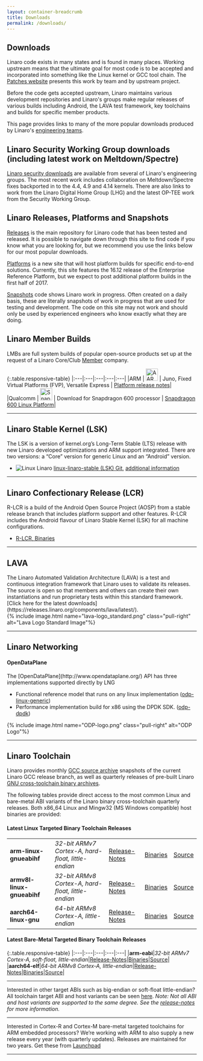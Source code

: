```yaml
---
layout: container-breadcrumb
title: Downloads
permalink: /downloads/
---
```

## Downloads

Linaro code exists in many states and is found in many places. Working upstream means that the ultimate goal for most code is to be accepted and incorporated into something like the Linux kernel or GCC tool chain. The [Patches website](http://patches.linaro.org/) presents this work by team and by upstream project.

Before the code gets accepted upstream, Linaro maintains various development repositories and Linaro's groups make regular releases of various builds including Android, the LAVA test framework, key toolchains and builds for specific member products.

This page provides links to many of the more popular downloads produced by Linaro's [engineering teams](https://www.linaro.org/work/).

## Linaro Security Working Group downloads (including latest work on Meltdown/Spectre)

[Linaro security downloads](https://www.linaro.org/downloads/security/) are available from several of Linaro's engineering groups. The most recent work includes collaboration on Meltdown/Spectre fixes backported in to the 4.4, 4.9 and 4.14 kernels. There are also links to work from the Linaro Digital Home Group (LHG) and the latest OP-TEE work from the Security Working Group.

## Linaro Releases, Platforms and Snapshots

[Releases](http://releases.linaro.org/) is the main repository for Linaro code that has been tested and released. It is possible to navigate down through this site to find code if you know what you are looking for, but we recommend you use the links below for our most popular downloads.

[Platforms](https://platforms.linaro.org/documentation/Reference-Platform/Platforms/Enterprise/README.md/) is a new site that will host platform builds for specific end-to-end solutions. Currently, this site features the 16.12 release of the Enterprise Reference Platform, but we expect to post additional platform builds in the first half of 2017.

[Snapshots](http://snapshots.linaro.org/) code shows Linaro work in progress. Often created on a daily basis, these are literally snapshots of work in progress that are used for testing and development. The code on this site may not work and should only be used by experienced engineers who know exactly what they are doing.

## Linaro Member Builds

LMBs are full system builds of popular open-source products set up at the request of a Linaro Core/Club [Member](/members/) company.

{:.table.responsive-table}
|:---|:---|:---|:---|:---|
|ARM | <img src="/assets/images/thumbnails/content/aarch-64-logo.jpg" width="32px" height="auto" alt="AARCH 64 Logo" /> | Juno, Fixed Virtual Platforms (FVP), Versatile Express | [Platform release notes](http://community.arm.com/groups/arm-development-platforms)|
|Qualcomm | <img src="/assets/images/thumbnails/content/qualcomm-snapdragon.jpg" width="32px" height="auto" alt="Snapdragon Logo" /> | Download for Snapdragon 600 processor | [Snapdragon 600 Linux Platform](https://releases.linaro.org/debian/boards/snapdragon/latest/)|

***

## Linaro Stable Kernel (LSK)

The LSK is a version of kernel.org’s Long-Term Stable (LTS) release with new Linaro developed optimizations and ARM support integrated. There are two versions: a “Core” version for generic Linux and an “Android” version.


<ul>
<li>
<img src="{% asset_path 'icon-linux-logo-24x24.png' %}" alt="Linux Linaro">
<a href="https://git.linaro.org/kernel/linux-linaro-stable.git/">linux-linaro-stable (LSK) Git</a>,
<a href="https://wiki.linaro.org/LSK">additional information</a>
</li>
</ul>


***

## Linaro Confectionary Release (LCR)

R-LCR is a build of the Android Open Source Project (AOSP) from a stable release branch that includes platform support and other features. R-LCR includes the Android flavour of Linaro Stable Kernel (LSK) for all machine configurations.

- [R-LCR, Binaries](https://releases.linaro.org/android/reference-lcr/)

***

## LAVA

<div class="col-sm-9 no-padding" markdown="1">
The Linaro Automated Validation Architecture (LAVA) is a test and continuous integration framework that Linaro uses to validate its releases. The source is open so that members and others can create their own instantiations and run proprietary tests within this standard framework. [Click here for the latest downloads](https://releases.linaro.org/components/lava/latest/).
</div>
<div class="col-sm-3" markdown="1">
{% include image.html name="lava-logo_standard.png" class="pull-right" alt="Lava Logo Standard Image"%}
</div>
<div style="clear:both;"></div>
<hr>

## Linaro Networking

#### OpenDataPlane

<div class="col-sm-9 no-padding" markdown="1">
The [OpenDataPlane](http://www.opendataplane.org/) API has three implementations supported directly by LNG

- Functional reference model that runs on any linux implementation ([odp-linux-generic](https://git.linaro.org/lng/odp.git))
- Performance implementation build for x86  using the DPDK SDK. ([odp-dpdk](https://git.linaro.org/lng/odp-dpdk.git))
</div>
<div class="col-sm-3" markdown="1">
{% include image.html name="ODP-logo.png" class="pull-right" alt="ODP Logo"%}
</div>
<div style="clear:both;"></div>
<hr>

## Linaro Toolchain

Linaro provides monthly [GCC source archive](https://snapshots.linaro.org/components/toolchain/gcc-linaro/) snapshots of the current Linaro GCC release branch, as well as quarterly releases of pre-built Linaro [GNU cross-toolchain binary archives](https://releases.linaro.org/components/toolchain/binaries/).

The following tables provide direct access to the most common Linux and bare-metal ABI variants of the Linaro binary cross-toolchain quarterly releases.  Both x86_64 Linux and Mingw32 (MS Windows compatible) host binaries are provided:

#### Latest Linux Targeted Binary Toolchain Releases

<table class="table responsive-table">
<tbody>
<tr>
<td style="text-align:left"><strong>arm-linux-gnueabihf</strong></td>
<td style="text-align:left"><em>32-bit ARMv7 Cortex-A, hard-float, little-endian</em></td>
<td style="text-align:left"><a href="https://releases.linaro.org/components/toolchain/binaries/latest/">Release-Notes</a></td>
<td style="text-align:left"><a href="https://releases.linaro.org/components/toolchain/binaries/latest/arm-linux-gnueabihf/">Binaries</a></td>
<td style="text-align:left"><a href="https://releases.linaro.org/components/toolchain/gcc-linaro/latest/">Source</a></td>
</tr>
<tr>
<td style="text-align:left"><strong>armv8l-linux-gnueabihf</strong></td>
<td style="text-align:left"><em>32-bit ARMv8 Cortex-A, hard-float, little-endian</em></td>
<td style="text-align:left"><a href="https://releases.linaro.org/components/toolchain/binaries/latest/">Release-Notes</a></td>
<td style="text-align:left"><a href="https://releases.linaro.org/components/toolchain/binaries/latest/armv8l-linux-gnueabihf/">Binaries</a></td>
<td style="text-align:left"><a href="https://releases.linaro.org/components/toolchain/gcc-linaro/latest/">Source</a></td>
</tr>
<tr>
<td style="text-align:left"><strong>aarch64-linux-gnu</strong></td>
<td style="text-align:left"><em>64-bit ARMv8 Cortex-A, little-endian</em></td>
<td style="text-align:left"><a href="https://releases.linaro.org/components/toolchain/binaries/latest/">Release-Notes</a></td>
<td style="text-align:left"><a href="https://releases.linaro.org/components/toolchain/binaries/latest/aarch64-linux-gnu/">Binaries</a></td>
<td style="text-align:left"><a href="https://releases.linaro.org/components/toolchain/gcc-linaro/latest/">Source</a></td>
</tr>
</tbody>
</table>


#### Latest Bare-Metal Targeted Binary Toolchain Releases

{:.table.responsive-table}
|:---|:---|:---|:---|:---|
|**arm-eabi**|_32-bit ARMv7 Cortex-A, soft-float, little-endian_|[Release-Notes](https://releases.linaro.org/components/toolchain/binaries/latest/)|[Binaries](https://releases.linaro.org/components/toolchain/binaries/latest/arm-eabi/)|[Source](https://releases.linaro.org/components/toolchain/gcc-linaro/latest/)|
|**aarch64-elf**|_64-bit ARMv8 Cortex-A, little-endian_|[Release-Notes](https://releases.linaro.org/components/toolchain/binaries/latest/)|[Binaries](https://releases.linaro.org/components/toolchain/binaries/latest/aarch64-elf/)|[Source](https://releases.linaro.org/components/toolchain/gcc-linaro/latest/)|

***

Interested in other target ABIs such as big-endian or soft-float little-endian? All toolchain target ABI and host variants can be seen [here](https://releases.linaro.org/components/toolchain/binaries/latest/). _Note: Not all ABI and host variants are supported to the same degree. See the [release-notes](https://releases.linaro.org/components/toolchain/binaries/latest/) for more information._

***

Interested in Cortex-R and Cortex-M bare-metal targeted toolchains for ARM embedded processors? We’re working with ARM to also supply a new release every year (with quarterly updates). Releases are maintained for two years. Get these from [Launchpad](https://developer.arm.com/open-source/gnu-toolchain/gnu-rm)

***
